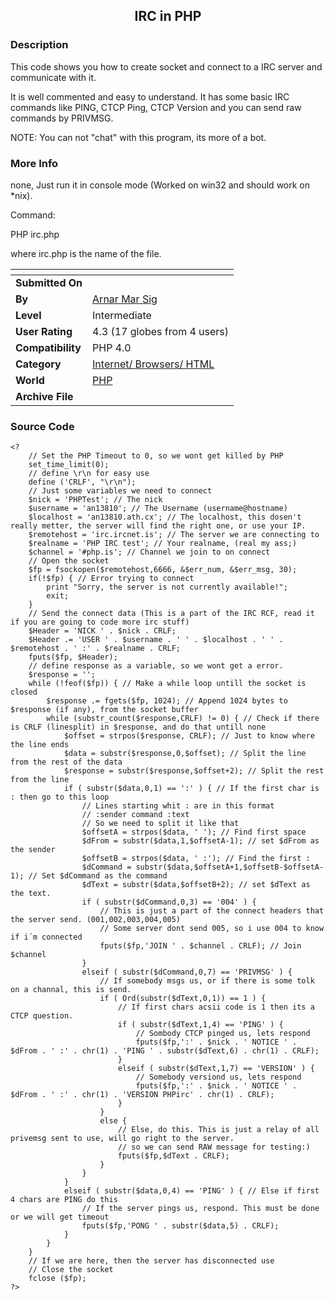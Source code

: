 ﻿<div align="center">

## IRC in PHP


</div>

### Description

This code shows you how to create socket and connect to a IRC server and communicate with it.

It is well commented and easy to understand. It has some basic IRC commands like PING, CTCP Ping, CTCP Version and you can send raw commands by PRIVMSG.

NOTE: You can not "chat" with this program, its more of a bot.
 
### More Info
 
none, Just run it in console mode (Worked on win32 and should work on *nix).

Command:

PHP irc.php

where irc.php is the name of the file.


<span>             |<span>
---                |---
**Submitted On**   |
**By**             |[Arnar Mar Sig](https://github.com/Planet-Source-Code/PSCIndex/blob/master/ByAuthor/arnar-mar-sig.md)
**Level**          |Intermediate
**User Rating**    |4.3 (17 globes from 4 users)
**Compatibility**  |PHP 4\.0
**Category**       |[Internet/ Browsers/ HTML](https://github.com/Planet-Source-Code/PSCIndex/blob/master/ByCategory/internet-browsers-html__8-9.md)
**World**          |[PHP](https://github.com/Planet-Source-Code/PSCIndex/blob/master/ByWorld/php.md)
**Archive File**   |[](https://github.com/Planet-Source-Code/arnar-mar-sig-irc-in-php__8-443/archive/master.zip)





### Source Code

```
<?
	// Set the PHP Timeout to 0, so we wont get killed by PHP
	set_time_limit(0);
	// define \r\n for easy use
	define ('CRLF', "\r\n");
	// Just some variables we need to connect
	$nick = 'PHPTest'; // The nick
	$username = 'an13810'; // The Username (username@hostname)
	$localhost = 'an13810.ath.cx'; // The localhost, this dosen't really metter, the server will find the right one, or use your IP.
	$remotehost = 'irc.ircnet.is'; // The server we are connecting to
	$realname = 'PHP IRC test'; // Your realname, (real my ass;)
	$channel = '#php.is'; // Channel we join to on connect
	// Open the socket
	$fp = fsockopen($remotehost,6666, &$err_num, &$err_msg, 30);
	if(!$fp) { // Error trying to connect
		print "Sorry, the server is not currently available!";
		exit;
	}
	// Send the connect data (This is a part of the IRC RCF, read it if you are going to code more irc stuff)
	$Header = 'NICK ' . $nick . CRLF;
	$Header .= 'USER ' . $username . ' ' . $localhost . ' ' . $remotehost . ' :' . $realname . CRLF;
	fputs($fp, $Header);
	// define response as a variable, so we wont get a error.
	$response = '';
	while (!feof($fp)) { // Make a while loop untill the socket is closed
		$response .= fgets($fp, 1024); // Append 1024 bytes to $response (if any), from the socket buffer
		while (substr_count($response,CRLF) != 0) { // Check if there is CRLF (linesplit) in $response, and do that untill none
			$offset = strpos($response, CRLF); // Just to know where the line ends
			$data = substr($response,0,$offset); // Split the line from the rest of the data
			$response = substr($response,$offset+2); // Split the rest from the line
			if ( substr($data,0,1) == ':' ) { // If the first char is : then go to this loop
				// Lines starting whit : are in this format
				// :sender command :text
				// So we need to split it like that
				$offsetA = strpos($data, ' '); // Find first space
				$dFrom = substr($data,1,$offsetA-1); // set $dFrom as the sender
				$offsetB = strpos($data, ' :'); // Find the first :
				$dCommand = substr($data,$offsetA+1,$offsetB-$offsetA-1); // Set $dCommand as the command
				$dText = substr($data,$offsetB+2); // set $dText as the text.
				if ( substr($dCommand,0,3) == '004' ) {
					// This is just a part of the connect headers that the server send. (001,002,003,004,005)
					// Some server dont send 005, so i use 004 to know if i´m connected
					fputs($fp,'JOIN ' . $channel . CRLF); // Join $channel
				}
				elseif ( substr($dCommand,0,7) == 'PRIVMSG' ) {
					// If somebody msgs us, or if there is some tolk on a channal, this is send.
					if ( Ord(substr($dText,0,1)) == 1 ) {
						// If first chars acsii code is 1 then its a CTCP question.
						if ( substr($dText,1,4) == 'PING' ) {
							// Sombody CTCP pinged us, lets respond
							fputs($fp,':' . $nick . ' NOTICE ' . $dFrom . ' :' . chr(1) . 'PING ' . substr($dText,6) . chr(1) . CRLF);
						}
						elseif ( substr($dText,1,7) == 'VERSION' ) {
							// Somebody versiond us, lets respond
							fputs($fp,':' . $nick . ' NOTICE ' . $dFrom . ' :' . chr(1) . 'VERSION PHPirc' . chr(1) . CRLF);
						}
					}
					else {
						// Else, do this. This is just a relay of all privemsg sent to use, will go right to the server.
						// so we can send RAW message for testing:)
						fputs($fp,$dText . CRLF);
					}
				}
			}
			elseif ( substr($data,0,4) == 'PING' ) { // Else if first 4 chars are PING do this
				// If the server pings us, respond. This must be done or we will get timeout
				fputs($fp,'PONG ' . substr($data,5) . CRLF);
			}
		}
	}
	// If we are here, then the server has disconnected use
	// Close the socket
	fclose ($fp);
?>
```

